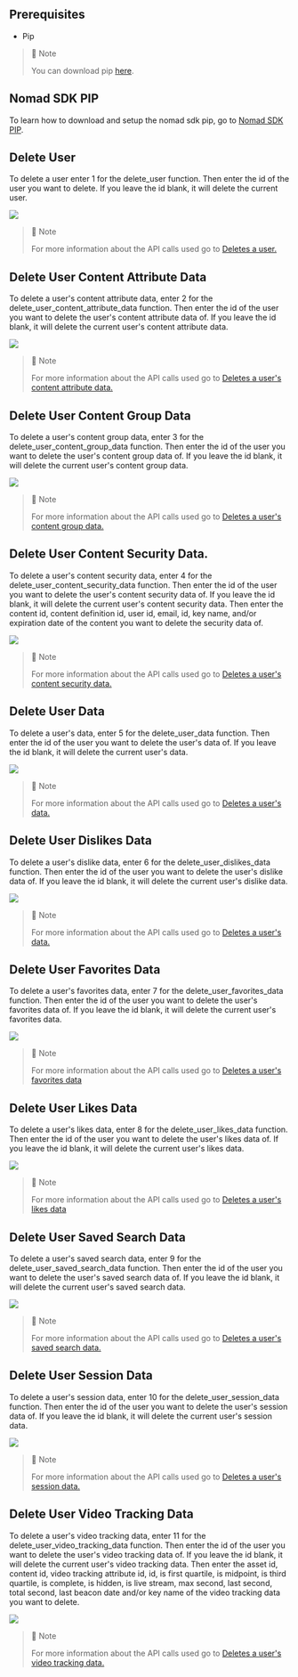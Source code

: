 ## Prerequisites

- Pip

> 📘 Note
> 
> You can download pip [here](https://pip.pypa.io/en/stable/installation/).

## Nomad SDK PIP

To learn how to download and setup the nomad sdk pip, go to [Nomad SDK PIP](doc:nomad-sdk-pip).

## Delete User

To delete a user enter 1 for the delete_user function. Then enter the id of the user you want to delete. If you leave the id blank, it will delete the current user.

![](images/delete-user.png)

> 📘 Note
> 
> For more information about the API calls used go to [Deletes a user.](ref:deleteuser)

## Delete User Content Attribute Data

To delete a user's content attribute data, enter 2 for the delete_user_content_attribute_data function. Then enter the id of the user you want to delete the user's content attribute data of. If you leave the id blank, it will delete the current user's content attribute data.

![](images/delete-user-content-attribute-data.png)

> 📘 Note
> 
> For more information about the API calls used go to [Deletes a user's content attribute data.](ref:deleteusercontentattributedata)

## Delete User Content Group Data

To delete a user's content group data, enter 3 for the delete_user_content_group_data function. Then enter the id of the user you want to delete the user's content group data of. If you leave the id blank, it will delete the current user's content group data.

![](images/delete-user-content-group-data.png)

> 📘 Note
> 
> For more information about the API calls used go to  [Deletes a user's content group data.](ref:deleteusercontentgroupdata)

## Delete User Content Security Data.

To delete a user's content security data, enter 4 for the delete_user_content_security_data function. Then enter the id of the user you want to delete the user's content security data of. If you leave the id blank, it will delete the current user's content security data. Then enter the content id, content definition id, user id, email, id, key name, and/or expiration date of the content you want to delete the security data of.

![](images/delete-user-content-security-data.png)

> 📘 Note
> 
> For more information about the API calls used go to [Deletes a user's content security data.](ref:deleteusercontentsecuritydata)

## Delete User Data

To delete a user's data, enter 5 for the delete_user_data function. Then enter the id of the user you want to delete the user's data of. If you leave the id blank, it will delete the current user's data.

![](images/delete-user-data.png)

> 📘 Note
> 
> For more information about the API calls used go to [Deletes a user's data.](ref:deleteuserdata)

## Delete User Dislikes Data

To delete a user's dislike data, enter 6 for the delete_user_dislikes_data function. Then enter the id of the user you want to delete the user's dislike data of. If you leave the id blank, it will delete the current user's dislike data.

![](images/delete-user-dislikes-data.png)

> 📘 Note
> 
> For more information about the API calls used go to [Deletes a user's data.](ref:deleteuserdata)

## Delete User Favorites Data

To delete a user's favorites data, enter 7 for the delete_user_favorites_data function. Then enter the id of the user you want to delete the user's favorites data of. If you leave the id blank, it will delete the current user's favorites data.

![](images/delete-user-favorites-data.png)

> 📘 Note
> 
> For more information about the API calls used go to [Deletes a user's favorites data](ref:delete_admin-user-favorite-userid)

## Delete User Likes Data

To delete a user's likes data, enter 8 for the delete_user_likes_data function. Then enter the id of the user you want to delete the user's likes data of. If you leave the id blank, it will delete the current user's likes data.

![](images/delete-user-likes-data.png)

> 📘 Note
> 
> For more information about the API calls used go to [Deletes a user's likes data](ref:delete_admin-user-like-userid)

## Delete User Saved Search Data

To delete a user's saved search data, enter 9 for the delete_user_saved_search_data function. Then enter the id of the user you want to delete the user's saved search data of. If you leave the id blank, it will delete the current user's saved search data.

![](images/delete-user-saved-search-data.png)

> 📘 Note
> 
> For more information about the API calls used go to [Deletes a user's saved search data.](ref:deleteusersavedsearchdata)

## Delete User Session Data

To delete a user's session data, enter 10 for the delete_user_session_data function. Then enter the id of the user you want to delete the user's session data of. If you leave the id blank, it will delete the current user's session data.

![](images/delete-user-session-data.png)

> 📘 Note
> 
> For more information about the API calls used go to [Deletes a user's session data.](ref:deleteusersessiondata)

## Delete User Video Tracking Data

To delete a user's video tracking data, enter 11 for the delete_user_video_tracking_data function. Then enter the id of the user you want to delete the user's video tracking data of. If you leave the id blank, it will delete the current user's video tracking data. Then enter the asset id, content id, video tracking attribute id, id, is first quartile, is midpoint, is third quartile, is complete, is hidden, is live stream, max second, last second, total second, last beacon date and/or key name of the video tracking data you want to delete.

![](images/delete-user-video-tracking-data.png)

> 📘 Note
> 
> For more information about the API calls used go to [Deletes a user's video tracking data.](ref:deleteuservideotrackingdata)